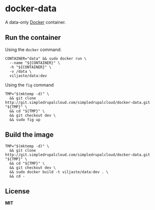 # docker-data

A data-only [Docker](https://docker.com/) container.

## Run the container

Using the `docker` command:

    CONTAINER="data" && sudo docker run \
      --name "${CONTAINER}" \
      -h "${CONTAINER}" \
      -v /data \
      viljaste/data:dev
      
Using the `fig` command

    TMP="$(mktemp -d)" \
      && git clone http://git.simpledrupalcloud.com/simpledrupalcloud/docker-data.git "${TMP}" \
      && cd "${TMP}" \
      && git checkout dev \
      && sudo fig up

## Build the image

    TMP="$(mktemp -d)" \
      && git clone http://git.simpledrupalcloud.com/simpledrupalcloud/docker-data.git "${TMP}" \
      && cd "${TMP}" \
      && git checkout dev \
      && sudo docker build -t viljaste/data:dev . \
      && cd -

## License

**MIT**
